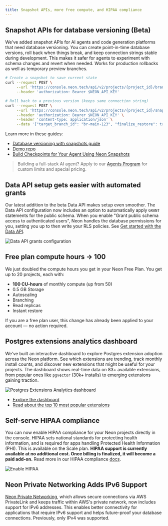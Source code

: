 ```yaml
---
title: Snapshot APIs, more free compute, and HIPAA compliance
---
```


## Snapshot APIs for database versioning (Beta)

We've added snapshot APIs for AI agents and code generation platforms that need database versioning. You can create point-in-time database versions, roll back when things break, and keep connection strings stable during development. This makes it safer for agents to experiment with schema changes and revert when needed. Works for production rollbacks as well as temporary preview branches.

```bash shouldWrap
# Create a snapshot to save current state
curl --request POST \
     --url 'https://console.neon.tech/api/v2/projects/{project_id}/branches/{branch_id}/snapshot?name=version-session-1&expires_at=2025-08-13T00:00:00Z' \
     --header 'authorization: Bearer $NEON_API_KEY'

# Roll back to a previous version (keeps same connection string)
curl --request POST \
     --url 'https://console.neon.tech/api/v2/projects/{project_id}/snapshots/{snapshot_id}/restore' \
     --header 'authorization: Bearer $NEON_API_KEY' \
     --header 'content-type: application/json' \
     --data '{"target_branch_id": "br-main-123", "finalize_restore": true}'
```

Learn more in these guides:

- [Database versioning with snapshots guide](https://neon.com/docs/ai/ai-database-versioning)
- [Demo repo](https://github.com/neondatabase-labs/snapshots-as-checkpoints-demo)
- [Build Checkpoints for Your Agent Using Neon Snapshots](https://neon.com/blog/checkpoints-for-agents-with-neon-snapshots)

> Building a full-stack AI agent? Apply to our [Agents Program](https://neon.com/agents) for custom limits and special pricing.

## Data API setup gets easier with automated grants

Our latest addition to the beta Data API makes setup even smoother. The Data API configuration now includes an option to automatically apply `GRANT` statements for the public schema. When you enable "Grant public schema access to authenticated users", Neon handles the database permissions for you, setting you up to then write your RLS policies. See [Get started with the Data API](/docs/data-api/get-started).

![Data API grants configuration](/docs/changelog/data_api_grants_config.png)

## Free plan compute hours → 100

We just doubled the compute hours you get in your Neon Free Plan. You get up to 20 projects, each with:

- **100 CU-hours** of monthly compute (up from 50)
- 0.5 GB Storage
- Autoscaling
- Branching
- Read replicas
- Instant restore

If you are a free plan user, this change has already been applied to your account — no action required.

## Postgres extensions analytics dashboard

We've built an interactive dashboard to explore Postgres extension adoption across the Neon platform. See which extensions are trending, track monthly install counts, and discover new extensions that might be useful for your projects. The dashboard shows real-time data on 83+ available extensions, from popular ones like `pgvector` (30k+ installs) to emerging extensions gaining traction.

![Postgres Extensions Analytics dashboard](/docs/changelog/extensions-dashboard.png)

- [Explore the dashboard](https://v0-neon-postgres-extensions.vercel.app/)
- [Read about the top 10 most popular extensions](https://neon.com/blog/ten-most-popular-postgres-extensions)

## Self-serve HIPAA compliance

You can now enable HIPAA compliance for your Neon projects directly in the console. HIPAA sets national standards for protecting health information, and is required for apps handling Protected Health Information (PHI). This is available on the Scale plan. **HIPAA support is currently available at no additional cost. Once billing is finalized, it will become a paid add-on.** Read more in our HIPAA compliance [docs](https://neon.com/docs/security/hipaa).

![Enable HIPAA](/docs/changelog/enable_hipaa.png)

## Neon Private Networking Adds IPv6 Support

[Neon Private Networking](https://neon.com/docs/guides/neon-private-networking), which allows secure connections via AWS PrivateLink and keeps traffic within AWS's private network, now includes support for IPv6 addresses. This enables better connectivity for applications that require IPv6 support and helps future-proof your database connections. Previously, only IPv4 was supported.
